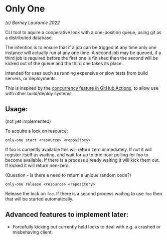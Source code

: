 # Only One

*(c) Barney Laurance 2022*

CLI tool to aquire a cooperative lock with a one-position queue, using
git as a distributed database.

The intention is to ensure that if a job can be trigged at any time only one instance
will actually run at any one time. A second job may be queued, if a third job is
required before the first one is finished then the second will be kicked out of the
queue and the third one takes its place.

Intended for uses such as running expensive or slow tests from build servers, or 
deployments.

This is inspired by the 
[concurrency feature in GitHub Actions](https://github.blog/changelog/2021-04-19-github-actions-limit-workflow-run-or-job-concurrency/), 
to allow use with other build/deploy systems.

## Usage:

(not yet implemented)

To acquire a lock on resource:

```shell
only-one start <resource> <repository>
```

If foo is currently available this will return zero immediately. If not it will register itself as waiting,
and wait for up to one hour polling for foo to become available. If there is a process already waiting it will kick
them out. If kicked it will return non-zero.

(Question - is there a need to return a unique random code?)

```shell
only-one release <resource> <repository>
```

Release the lock on `foo`. If there is a second process waiting to use `foo` then that will be started automatically.

## Advanced features to implement later:

- Forcefully kicking out currently held locks to deal with e.g. a crashed or misbehaving client.